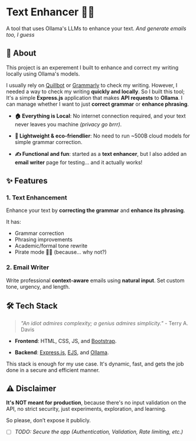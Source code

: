 # Text Enhancer 💎✨

A tool that uses Ollama's LLMs to enhance your text. _And generate emails too, I guess_

## 📖 About

This project is an experement I built to enhance and correct my writing locally using Ollama's models.

I usually rely on [Quillbot](https://quillbot.com/grammar-check) or [Grammarly](https://www.grammarly.com/grammar-check) to check my writing. However, I needed a way to check my writing **quickly and locally**. So I built this tool; It's a simple **Express.js** application that makes **API requests** to **Ollama**. I can manage whether I want to just **correct grammar** or **enhance phrasing**. 

- **🏠 Everything is Local**: No internet connection required, and your text never leaves you machine _(privacy go brrr)_.

- **🌱 Lightweight & eco-friendlier**: No need to run ~500B cloud models for simple grammar correction.

- **✍️ Functional and fun**: started as a **text enhancer**, but I also added an **email writer** page for testing… and it actually works!


## ✨ Features 

### 1. Text Enhancement

Enhance your text by **correcting the grammar** and **enhance its phrasing**.

It has:
- Grammar correction
- Phrasing improvements
- Academic/formal tone rewrite
- Pirate mode 🏴‍☠️ (because… why not?)

### 2. Email Writer

Write professional **context-aware** emails using **natural input**. Set custom tone, urgency, and length.

## 🛠️ Tech Stack

> *"An idiot admires complexity; a genius admires simplicity."* - Terry A. Davis

- **Frontend**: HTML, CSS, JS, and [Bootstrap](https://getbootstrap.com/).

- **Backend**: [Express.js](https://expressjs.com/), [EJS](https://ejs.co/), and [Ollama](https://ollama.com/).

This stack is enough for my use case. It's dynamic, fast, and gets the job done in a secure and efficient manner.

## ⚠️ Disclaimer

**It's NOT meant for production**, because  there's no input validation on the API, no strict security, just experiments, exploration, and learning.

So please, don’t expose it publicly.

- [ ] *TODO: Secure the app (Authentication, Validation, Rate limiting, etc.)*


